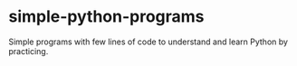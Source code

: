 # simple-python-programs
Simple programs with few lines of code to understand and learn Python by practicing.
